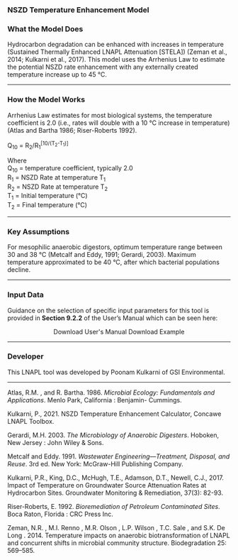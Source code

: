<h3> NSZD Temperature Enhancement Model </h3>   

<h3> What the Model Does </h3>   

Hydrocarbon degradation can be enhanced with increases in temperature (Sustained Thermally Enhanced LNAPL Attenuation [STELA]) (Zeman et al., 2014; Kulkarni et al., 2017). This model uses the Arrhenius Law to estimate the potential NSZD rate enhancement with any externally created temperature increase up to 45 °C. 

<hr class="featurette-divider">

<h3> How the Model Works </h3>

Arrhenius Law estimates for most biological systems, the temperature coefficient is 2.0 (i.e., rates will double with a 10 °C increase in temperature) (Atlas and Bartha 1986; Riser-Roberts 1992). 

Q<sub>10</sub> = R<sub>2</sub>/R<sub>1</sub><sup>[10/(T<sub>2</sub>-T<sub>1</sub>)]</sup>
    
Where<br>
Q<sub>10</sub> = temperature coefficient, typically 2.0<br>
R<sub>1</sub> = NSZD Rate at temperature T<sub>1</sub><br>
R<sub>2</sub> = NSZD Rate at temperature T<sub>2</sub><br> 
T<sub>1</sub> = Initial temperature (°C)<br> 
T<sub>2</sub> = Final temperature (°C)<br>

<hr class="featurette-divider">

<h3> Key Assumptions </h3>  

For mesophilic anaerobic digestors, optimum temperature range between 30 and 38 °C (Metcalf and Eddy, 1991; Gerardi, 2003). Maximum temperature approximated to be 40 °C, after which bacterial populations decline.   

<hr class="featurette-divider">

<h3> Input Data </h3> 

Guidance on the selection of specific input parameters for this tool is provided in <b>Section 9.2.2</b> of the User’s Manual which can be seen here:

<div style = "text-align:center;">
<a class="btn btn-default btn btn-default shiny-download-link shiny-bound-output button1" onclick="window.open('https://www.concawe.eu/wp-content/uploads/Rpt_22-5.pdf#page=64')" role="button">Download User's Manual</a>
<a class="btn btn-default btn btn-default shiny-download-link shiny-bound-output button1" onclick="window.open('07_NSZD-Estimation/Tier_2/NSZD_Temperature_Enhancement_Calculator_Example.pdf')" role="button">Download Example</a>
</div>

<hr class="featurette-divider">

<h3> Developer </h3>  

This LNAPL tool was developed by Poonam Kulkarni of GSI Environmental.

<hr class="featurette-divider">

Atlas, R.M. , and R. Bartha. 1986. <em>Microbial Ecology: Fundamentals and Applications</em>. Menlo Park, California : Benjamin- Cummings.

Kulkarni, P., 2021.  NSZD Temperature Enhancement Calculator, Concawe LNAPL Toolbox.

<p>Gerardi, M.H. 2003. <em>The Microbiology of Anaerobic Digesters</em>. Hoboken, New Jersey : John Wiley & Sons. </p>

<p>Metcalf and Eddy. 1991. <em>Wastewater Engineering—Treatment, Disposal, and Reuse</em>. 3rd ed. New York: McGraw-Hill Publishing Company.</p> 

<p>Kulkarni, P.R., King, D.C., McHugh, T.E., Adamson, D.T., Newell, C.J., 2017. Impact of Temperature on Groundwater Source Attenuation Rates at Hydrocarbon Sites. Groundwater Monitoring & Remediation, 37(3): 82-93.</p>

<p>Riser-Roberts, E. 1992. <em>Bioremediation of Petroleum Contaminated Sites</em>. Boca Raton, Florida : CRC Press Inc.</p>

<p>Zeman, N.R. , M.I. Renno , M.R. Olson , L.P. Wilson , T.C. Sale , and S.K. De Long . 2014. Temperature impacts on anaerobic biotransformation of LNAPL and concurrent shifts in microbial community structure. Biodegradation 25: 569–585.</p>




